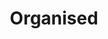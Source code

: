 ---
title: "Organised"
type: "role"
definitions:
    - title: ""
      positive: ""
      negative: ""
---